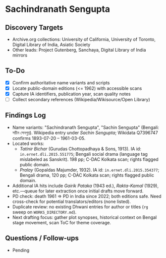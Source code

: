 # Sachindranath Sengupta

## Discovery Targets
- Archive.org collections: University of California, University of Toronto, Digital Library of India, Asiatic Society
- Other leads: Project Gutenberg, Sanchaya, Digital Library of India mirrors

## To-Do
- [x] Confirm authoritative name variants and scripts
- [x] Locate public-domain editions (<= 1962) with accessible scans
- [x] Capture IA identifiers, publication year, scan quality notes
- [ ] Collect secondary references (Wikipedia/Wikisource/Open Library)

## Findings Log
- Name variants: "Sachindranath Sengupta", "Sachin Sengupta" (Bengali: সচীন সেনগুপ্ত). Wikipedia entry under *Sachin Sengupta*; Wikidata Q7396747 confirms 1893-07-20 – 1961-03-05.
- Located works:
  - *Tatinir Bichar* (Gurudas Chottopadhaya & Sons, 1913). IA id: `in.ernet.dli.2015.551775`; Bengali social drama (language tag mislabeled as Sanskrit). 198 pp; C-DAC Kolkata scan; rights flagged public domain.
  - *Pralay* (Gopaldas Majumder, 1932). IA id: `in.ernet.dli.2015.354377`; Bengali drama, 120 pp; C-DAC Kolkata scan; rights flagged public domain.
- Additional IA hits include *Gairik Pataka* (1943 ed.), *Rakta-Kamal* (1929), etc.—queue for later extraction once initial drafts move forward.
- PD check: death 1961 ⇒ PD in India since 2022; both editions safe. Need cross-check for potential translators/editors (none listed).
- Duplicate review: no existing Dhwani entries for author or titles (`rg` sweep on `WORKS_DIRECTORY.md`).
- Next drafting focus: gather plot synopses, historical context on Bengal stage movement, scan ToC for theme coverage.

## Questions / Follow-ups
- Pending
